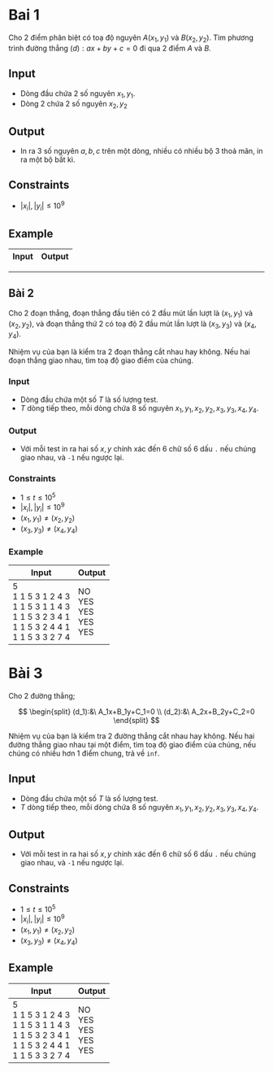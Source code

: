# Bai 1

Cho 2 điểm phân biệt có toạ độ nguyên $A(x_1,y_1)$ và $B(x_2,y_2)$. Tìm phương trình đường thẳng $(d): ax+by+c=0$ đi qua 2 điểm $A$ và $B$.

## Input

- Dòng đầu chứa 2 số nguyên $x_1,y_1$.
- Dòng 2 chứa 2 số nguyên $x_2,y_2$

## Output

- In ra 3 số nguyên $a,b,c$ trên một dòng, nhiều có nhiều bộ 3 thoả mãn, in ra một bộ bất kì.

## Constraints

- $|x_i|,|y_i|\le 10^9$

## Example

|Input|Output|
|-|-|

---

## Bài 2

Cho 2 đoạn thẳng, đoạn thẳng đầu tiên có 2 đầu mút lần lượt là $(x_1,y_1)$ và $(x_2,y_2)$, và đoạn thẳng thứ $2$ có toạ độ 2 đầu mút lần lượt là $(x_3,y_3)$ và $(x_4,y_4)$.

Nhiệm vụ của bạn là kiểm tra 2 đoạn thẳng cắt nhau hay không. Nếu hai đoạn thẳng giao nhau, tìm toạ độ giao điểm của chúng.

### Input

- Dòng đầu chứa một số $T$ là số lượng test.
- $T$ dòng tiếp theo, mỗi dòng chứa $8$ số nguyên $x_1,y_1,x_2,y_2,x_3,y_3,x_4,y_4$.

### Output

- Với mỗi test in ra hai số $x,y$ chính xác đến 6 chữ số 6 dấu `.` nếu chúng giao nhau, và `-1` nếu ngược lại.

### Constraints

- $1\le t\le 10^5$
- $|x_i|,|y_i|\le 10^9$
- $(x_1,y_1)\ne(x_2,y_2)$
- $(x_3,y_3)\ne(x_4,y_4)$

### Example

|Input|Output|
|-|-|
|5<br>1 1 5 3 1 2 4 3<br>1 1 5 3 1 1 4 3<br>1 1 5 3 2 3 4 1<br>1 1 5 3 2 4 4 1<br>1 1 5 3 3 2 7 4|NO<br>YES<br>YES<br>YES<br>YES|

# Bài 3

Cho 2 đường thẳng;

$$
\begin{split}
(d_1):&\ A_1x+B_1y+C_1=0 \\
(d_2):&\ A_2x+B_2y+C_2=0
\end{split}
$$

Nhiệm vụ của bạn là kiểm tra 2 đường thẳng cắt nhau hay không. Nếu hai đường thẳng giao nhau tại một điểm, tìm toạ độ giao điểm của chúng, nếu chúng có nhiều hơn 1 điểm chung, trả về `inf`.

## Input

- Dòng đầu chứa một số $T$ là số lượng test.
- $T$ dòng tiếp theo, mỗi dòng chứa $8$ số nguyên $x_1,y_1,x_2,y_2,x_3,y_3,x_4,y_4$.

## Output

- Với mỗi test in ra hai số $x,y$ chính xác đến 6 chữ số 6 dấu `.` nếu chúng giao nhau, và `-1` nếu ngược lại.

## Constraints

- $1\le t\le 10^5$
- $|x_i|,|y_i|\le 10^9$
- $(x_1,y_1)\ne(x_2,y_2)$
- $(x_3,y_3)\ne(x_4,y_4)$

## Example

|Input|Output|
|-|-|
|5<br>1 1 5 3 1 2 4 3<br>1 1 5 3 1 1 4 3<br>1 1 5 3 2 3 4 1<br>1 1 5 3 2 4 4 1<br>1 1 5 3 3 2 7 4|NO<br>YES<br>YES<br>YES<br>YES|